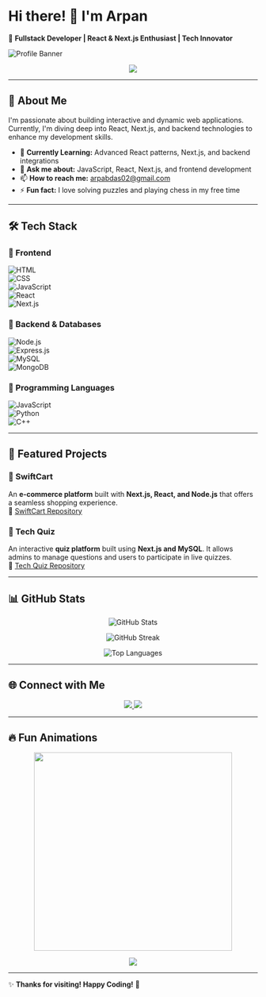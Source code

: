 # Hi there! 👋 I'm Arpan  

🚀 **Fullstack Developer | React & Next.js Enthusiast | Tech Innovator**  

![Profile Banner]([https://your-banner-url.com/banner.png](https://github.com/CrazyArpan/profile-assets/blob/main/github.webp))  

<p align="center">
  <img src="https://readme-typing-svg.demolab.com?font=Fira+Code&pause=1000&color=F76D57&width=435&lines=Frontend+Developer;React+%7C+Next.js+%7C+JavaScript;Building+Interactive+Web+Apps;Passionate+about+Learning+%26+Creating" />
</p>  

---

## 🚀 About Me  

I'm passionate about building interactive and dynamic web applications. Currently, I'm diving deep into React, Next.js, and backend technologies to enhance my development skills.  

- 🌱 **Currently Learning:** Advanced React patterns, Next.js, and backend integrations  
- 💬 **Ask me about:** JavaScript, React, Next.js, and frontend development  
- 📫 **How to reach me:** [arpabdas02@gmail.com](mailto:arpabdas02@gmail.com)  
- ⚡ **Fun fact:** I love solving puzzles and playing chess in my free time  

---

## 🛠️ Tech Stack  

### 🔹 Frontend  
![HTML](https://img.shields.io/badge/HTML-E34F26?style=for-the-badge&logo=html5&logoColor=white)  
![CSS](https://img.shields.io/badge/CSS-1572B6?style=for-the-badge&logo=css3&logoColor=white)  
![JavaScript](https://img.shields.io/badge/JavaScript-F7DF1E?style=for-the-badge&logo=javascript&logoColor=black)  
![React](https://img.shields.io/badge/React-61DAFB?style=for-the-badge&logo=react&logoColor=black)  
![Next.js](https://img.shields.io/badge/Next.js-000000?style=for-the-badge&logo=next.js&logoColor=white)  

### 🔹 Backend & Databases  
![Node.js](https://img.shields.io/badge/Node.js-43853D?style=for-the-badge&logo=node.js&logoColor=white)  
![Express.js](https://img.shields.io/badge/Express.js-000000?style=for-the-badge&logo=express&logoColor=white)  
![MySQL](https://img.shields.io/badge/MySQL-4479A1?style=for-the-badge&logo=mysql&logoColor=white)  
![MongoDB](https://img.shields.io/badge/MongoDB-47A248?style=for-the-badge&logo=mongodb&logoColor=white)  

### 🔹 Programming Languages  
![JavaScript](https://img.shields.io/badge/JavaScript-F7DF1E?style=for-the-badge&logo=javascript&logoColor=black)  
![Python](https://img.shields.io/badge/Python-3776AB?style=for-the-badge&logo=python&logoColor=white)  
![C++](https://img.shields.io/badge/C++-00599C?style=for-the-badge&logo=c%2B%2B&logoColor=white)  

---

## 🚀 Featured Projects  

### 🛒 SwiftCart  
An **e-commerce platform** built with **Next.js, React, and Node.js** that offers a seamless shopping experience.  
🔗 [SwiftCart Repository](https://github.com/CrazyArpan/SwiftCart)  

### 🎯 Tech Quiz  
An interactive **quiz platform** built using **Next.js and MySQL**. It allows admins to manage questions and users to participate in live quizzes.  
🔗 [Tech Quiz Repository](https://github.com/CrazyArpan/Tech-Quiz)  

---

## 📊 GitHub Stats  

<p align="center">
  <img src="https://github-readme-stats.vercel.app/api?username=CrazyArpan&show_icons=true&theme=radical" alt="GitHub Stats" />
</p>

<p align="center">
  <img src="https://github-readme-streak-stats.herokuapp.com/?user=CrazyArpan&theme=radical" alt="GitHub Streak" />
</p>

<p align="center">
  <img src="https://github-readme-stats.vercel.app/api/top-langs/?username=CrazyArpan&layout=compact&theme=radical" alt="Top Languages" />
</p>

---

## 🌐 Connect with Me  

<p align="center">
  <a href="https://www.linkedin.com/in/arpan-das-mca/">
    <img src="https://img.shields.io/badge/LinkedIn-blue?style=for-the-badge&logo=linkedin" />
  </a>
  <a href="https://3d-portfolio-two-omega.vercel.app/">
    <img src="https://img.shields.io/badge/Portfolio-ff69b4?style=for-the-badge" />
  </a>
</p>

---

## 🔥 Fun Animations  

<p align="center">
  <img src="https://raw.githubusercontent.com/CrazyArpan/CrazyArpan/main/assets/coding.gif" width="400px" />
</p>

<p align="center">
  <img src="https://readme-typing-svg.demolab.com?font=Fira+Code&size=22&pause=1000&color=F76D57&center=true&width=600&lines=Thanks+for+visiting!+Keep+coding!;Happy+to+connect!;Let%27s+build+something+amazing!" />
</p>

---

✨ **Thanks for visiting! Happy Coding!** 🚀
